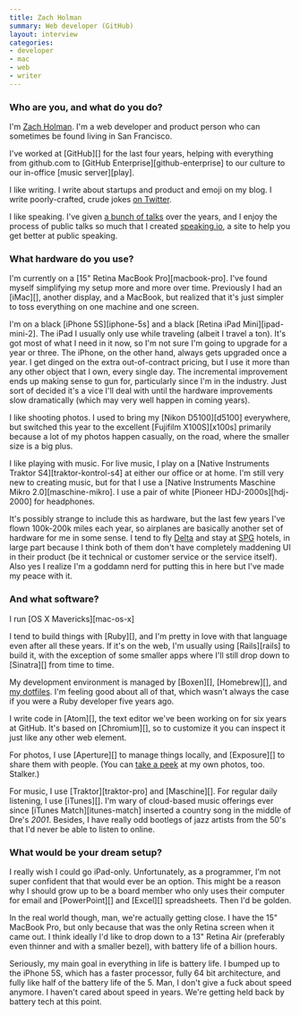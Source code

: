 ```yaml
---
title: Zach Holman
summary: Web developer (GitHub)
layout: interview
categories:
- developer
- mac
- web
- writer
---
```


### Who are you, and what do you do?

I'm [Zach Holman](http://zachholman.com/ "Zach's website."). I'm a web developer and product person who can sometimes be found living in San Francisco.

I've worked at [GitHub][] for the last four years, helping with everything from github.com to [GitHub Enterprise][github-enterprise] to our culture to our in-office [music server][play].

I like writing. I write about startups and product and emoji on my blog. I write poorly-crafted, crude jokes [on Twitter](https://twitter.com/holman "Zach's Twitter account.").

I like speaking. I've given [a bunch of talks](http://zachholman.com/talks "Zach's list of talks.") over the years, and I enjoy the process of public talks so much that I created [speaking.io](http://speaking.io/ "A site for helping you be a better public speaker."), a site to help you get better at public speaking.

### What hardware do you use?

I'm currently on a [15" Retina MacBook Pro][macbook-pro]. I've found myself simplifying my setup more and more over time. Previously I had an [iMac][], another display, and a MacBook, but realized that it's just simpler to toss everything on one machine and one screen.

I'm on a black [iPhone 5S][iphone-5s] and a black [Retina iPad Mini][ipad-mini-2]. The iPad I usually only use while traveling (albeit I travel a ton). It's got most of what I need in it now, so I'm not sure I'm going to upgrade for a year or three. The iPhone, on the other hand, always gets upgraded once a year. I get dinged on the extra out-of-contract pricing, but I use it more than any other object that I own, every single day. The incremental improvement ends up making sense to gun for, particularly since I'm in the industry. Just sort of decided it's a vice I'll deal with until the hardware improvements slow dramatically (which may very well happen in coming years).

I like shooting photos. I used to bring my [Nikon D5100][d5100] everywhere, but switched this year to the excellent [Fujifilm X100S][x100s] primarily because a lot of my photos happen casually, on the road, where the smaller size is a big plus.

I like playing with music. For live music, I play on a [Native Instruments Traktor S4][traktor-kontrol-s4] at either our office or at home. I'm still very new to creating music, but for that I use a [Native Instruments Maschine Mikro 2.0][maschine-mikro]. I use a pair of white [Pioneer HDJ-2000s][hdj-2000] for headphones.

It's possibly strange to include this as hardware, but the last few years I've flown 100k-200k miles each year, so airplanes are basically another set of hardware for me in some sense. I tend to fly [Delta](https://www.delta.com/ "The Delta website.") and stay at [SPG](http://spg.com/ "The Starwood Hotel website.") hotels, in large part because I think both of them don't have completely maddening UI in their product (be it technical or customer service or the service itself). Also yes I realize I'm a goddamn nerd for putting this in here but I've made my peace with it.

### And what software?

I run [OS X Mavericks][mac-os-x]

I tend to build things with [Ruby][], and I'm pretty in love with that language even after all these years. If it's on the web, I'm usually using [Rails][rails] to build it, with the exception of some smaller apps where I'll still drop down to [Sinatra][] from time to time.

My development environment is managed by [Boxen][], [Homebrew][], and [my dotfiles](https://github.com/holman/dotfiles "Zach's dotfiles on GitHub."). I'm feeling good about all of that, which wasn't always the case if you were a Ruby developer five years ago.

I write code in [Atom][], the text editor we've been working on for six years at GitHub. It's based on [Chromium][], so to customize it you can inspect it just like any other web element.

For photos, I use [Aperture][] to manage things locally, and [Exposure][] to share them with people. (You can [take a peek](http://photos.zachholman.com/ "Zach's photos.") at my own photos, too. Stalker.)

For music, I use [Traktor][traktor-pro] and [Maschine][]. For regular daily listening, I use [iTunes][]. I'm wary of cloud-based music offerings ever since [iTunes Match][itunes-match] inserted a country song in the middle of Dre's *2001*. Besides, I have really odd bootlegs of jazz artists from the 50's that I'd never be able to listen to online.

### What would be your dream setup?

I really wish I could go iPad-only. Unfortunately, as a programmer, I'm not super confident that that would ever be an option. This might be a reason why I should grow up to be a board member who only uses their computer for email and [PowerPoint][] and [Excel][] spreadsheets. Then I'd be golden.

In the real world though, man, we're actually getting close. I have the 15" MacBook Pro, but only because that was the only Retina screen when it came out. I think ideally I'd like to drop down to a 13" Retina Air (preferably even thinner and with a smaller bezel), with battery life of a billion hours.

Seriously, my main goal in everything in life is battery life. I bumped up to the iPhone 5S, which has a faster processor, fully 64 bit architecture, and fully like half of the battery life of the 5. Man, I don't give a fuck about speed anymore. I haven't cared about speed in years. We're getting held back by battery tech at this point.